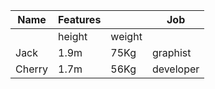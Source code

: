 |  Name  | Features |        |    Job    |
|--------|----------|--------|-----------|
|        |  height  | weight |           |
|  Jack  |   1.9m   |  75Kg  | graphist  |
| Cherry |   1.7m   |  56Kg  | developer |